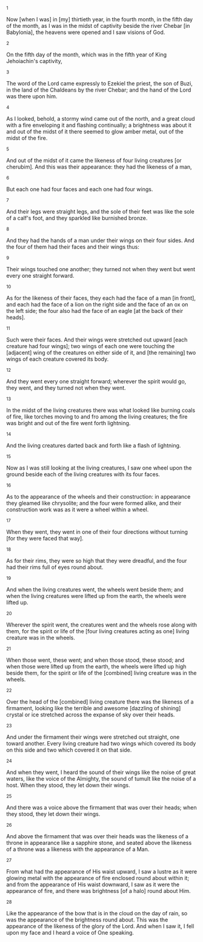 <sup>1</sup> 

Now [when I was] in [my] thirtieth year, in the fourth month, in the fifth day of the month, as I was in the midst of captivity beside the river Chebar [in Babylonia], the heavens were opened and I saw visions of God. 

<sup>2</sup> 

On the fifth day of the month, which was in the fifth year of King Jehoiachin's captivity, 

<sup>3</sup> 

The word of the Lord came expressly to Ezekiel the priest, the son of Buzi, in the land of the Chaldeans by the river Chebar; and the hand of the Lord was there upon him. 

<sup>4</sup> 

As I looked, behold, a stormy wind came out of the north, and a great cloud with a fire enveloping it and flashing continually; a brightness was about it and out of the midst of it there seemed to glow amber metal, out of the midst of the fire. 

<sup>5</sup> 

And out of the midst of it came the likeness of four living creatures [or cherubim]. And this was their appearance: they had the likeness of a man, 

<sup>6</sup> 

But each one had four faces and each one had four wings. 

<sup>7</sup> 

And their legs were straight legs, and the sole of their feet was like the sole of a calf's foot, and they sparkled like burnished bronze. 

<sup>8</sup> 

And they had the hands of a man under their wings on their four sides. And the four of them had their faces and their wings thus: 

<sup>9</sup> 

Their wings touched one another; they turned not when they went but went every one straight forward. 

<sup>10</sup> 

As for the likeness of their faces, they each had the face of a man [in front], and each had the face of a lion on the right side and the face of an ox on the left side; the four also had the face of an eagle [at the back of their heads]. 

<sup>11</sup> 

Such were their faces. And their wings were stretched out upward [each creature had four wings]; two wings of each one were touching the [adjacent] wing of the creatures on either side of it, and [the remaining] two wings of each creature covered its body. 

<sup>12</sup> 

And they went every one straight forward; wherever the spirit would go, they went, and they turned not when they went. 

<sup>13</sup> 

In the midst of the living creatures there was what looked like burning coals of fire, like torches moving to and fro among the living creatures; the fire was bright and out of the fire went forth lightning. 

<sup>14</sup> 

And the living creatures darted back and forth like a flash of lightning. 

<sup>15</sup> 

Now as I was still looking at the living creatures, I saw one wheel upon the ground beside each of the living creatures with its four faces. 

<sup>16</sup> 

As to the appearance of the wheels and their construction: in appearance they gleamed like chrysolite; and the four were formed alike, and their construction work was as it were a wheel within a wheel. 

<sup>17</sup> 

When they went, they went in one of their four directions without turning [for they were faced that way]. 

<sup>18</sup> 

As for their rims, they were so high that they were dreadful, and the four had their rims full of eyes round about. 

<sup>19</sup> 

And when the living creatures went, the wheels went beside them; and when the living creatures were lifted up from the earth, the wheels were lifted up. 

<sup>20</sup> 

Wherever the spirit went, the creatures went and the wheels rose along with them, for the spirit or life of the [four living creatures acting as one] living creature was in the wheels. 

<sup>21</sup> 

When those went, these went; and when those stood, these stood; and when those were lifted up from the earth, the wheels were lifted up high beside them, for the spirit or life of the [combined] living creature was in the wheels. 

<sup>22</sup> 

Over the head of the [combined] living creature there was the likeness of a firmament, looking like the terrible and awesome [dazzling of shining] crystal or ice stretched across the expanse of sky over their heads. 

<sup>23</sup> 

And under the firmament their wings were stretched out straight, one toward another. Every living creature had two wings which covered its body on this side and two which covered it on that side. 

<sup>24</sup> 

And when they went, I heard the sound of their wings like the noise of great waters, like the voice of the Almighty, the sound of tumult like the noise of a host. When they stood, they let down their wings. 

<sup>25</sup> 

And there was a voice above the firmament that was over their heads; when they stood, they let down their wings. 

<sup>26</sup> 

And above the firmament that was over their heads was the likeness of a throne in appearance like a sapphire stone, and seated above the likeness of a throne was a likeness with the appearance of a Man. 

<sup>27</sup> 

From what had the appearance of His waist upward, I saw a lustre as it were glowing metal with the appearance of fire enclosed round about within it; and from the appearance of His waist downward, I saw as it were the appearance of fire, and there was brightness [of a halo] round about Him. 

<sup>28</sup> 

Like the appearance of the bow that is in the cloud on the day of rain, so was the appearance of the brightness round about. This was the appearance of the likeness of the glory of the Lord. And when I saw it, I fell upon my face and I heard a voice of One speaking.